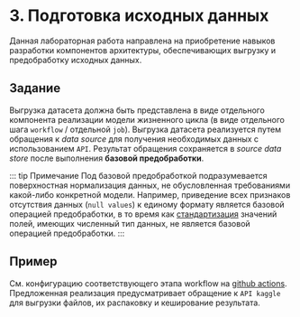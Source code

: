 # 3. Подготовка исходных данных

Данная лабораторная работа направлена на приобретение навыков разработки компонентов архитектуры, обеспечивающих выгрузку и предобработку исходных данных.

## Задание

Выгрузка датасета должна быть представлена в виде отдельного компонента реализации модели жизненного цикла (в виде отдельного шага `workflow` / отдельной `job`). Выгрузка датасета реализуется путем обращения к *data source* для получения необходимых данных с использованием `API`. Результат обращения сохраняется в *source data store* после выполнения **базовой предобработки**.

::: tip Примечание
Под базовой предобработкой подразумевается поверхностная нормализация данных, не обусловленная требованиями какой-либо конкретной модели. Например, приведение всех признаков отсутствия данных (`null values`) к единому формату является базовой операцией предобработки, в то время как [стандартизация](https://sathish-manthani.medium.com/data-normalization-and-standardization-7ce8cb6472ae) значений полей, имеющих численный тип данных, не является базовой операцией предобработки.
:::

## Пример

См. конфигурацию соответствующего этапа workflow на [github actions](https://github.com/zeionara/ahri/actions/runs/3783395390/jobs/6431900378). Предложенная реализация предусматривает обращение к `API kaggle` для выгрузки файлов, их распаковку и кеширование результата.
